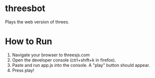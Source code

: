 threesbot
=========

Plays the web version of threes.

How to Run
==========

1. Navigate your browser to threesjs.com
2. Open the developer console (ctrl+shift+k in firefox).
3. Paste and run app.js into the console. A "play" button should appear.
4. Press play!
